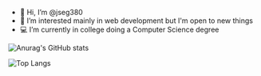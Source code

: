 - 👋 Hi, I’m @jseg380
- 👀 I’m interested mainly in web development but I'm open to new things
- 💻 I’m currently in college doing a Computer Science degree

![Anurag's GitHub stats](https://github-readme-stats.vercel.app/api?username=jseg380&show_icons=true&theme=vue)

![Top Langs](https://github-readme-stats.vercel.app/api/top-langs/?username=jseg380&size_weight=0.5&count_weight=0.5)
